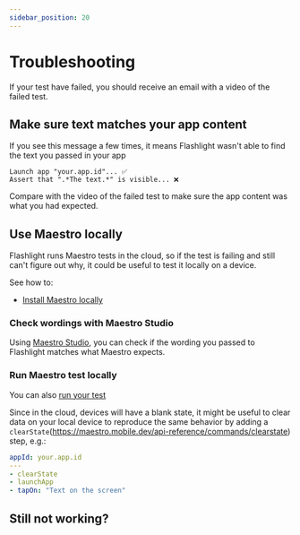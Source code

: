 ```yaml
---
sidebar_position: 20
---
```


# Troubleshooting

If your test have failed, you should receive an email with a video of the failed test.

## Make sure text matches your app content

If you see this message a few times, it means Flashlight wasn't able to find the text you passed in your app

```
Launch app "your.app.id"... ✅
Assert that ".*The text.*" is visible... ❌
```

Compare with the video of the failed test to make sure the app content was what you had expected.

## Use Maestro locally

Flashlight runs Maestro tests in the cloud, so if the test is failing and still can't figure out why, it could be useful to test it locally on a device.

See how to:

- [Install Maestro locally](https://maestro.mobile.dev/getting-started/installing-maestro)

### Check wordings with Maestro Studio

Using [Maestro Studio](https://maestro.mobile.dev/getting-started/maestro-studio), you can check if the wording you passed to Flashlight matches what Maestro expects.

### Run Maestro test locally

You can also [run your test](https://maestro.mobile.dev/getting-started/writing-your-first-flow)

Since in the cloud, devices will have a blank state, it might be useful to clear data on your local device to reproduce the same behavior by adding a `clearState`(https://maestro.mobile.dev/api-reference/commands/clearstate) step, e.g.:

```yaml
appId: your.app.id
---
- clearState
- launchApp
- tapOn: "Text on the screen"
```

## Still not working?

<Contact />
